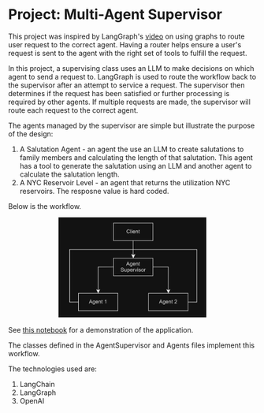 # Project: Multi-Agent Supervisor

This project was inspired by LangGraph's [video](https://www.youtube.com/watch?v=hvAPnpSfSGo) on using graphs to route user request to the correct agent. Having a router helps ensure a user's request is sent to the agent with the right set of tools to fulfill the request. 

In this project, a supervising class uses an LLM to make decisions on which agent to send a request to. LangGraph is used to route the workflow back to the supervisor after an attempt to service a request. The supervisor then determines if the request has been satisfied or further processing is required by other agents. If multiple requests are made, the supervisor will route each request to the correct agent. 

The agents managed by the supervisor are simple but illustrate the purpose of the design:

1. A Salutation Agent - an agent the use an LLM to create salutations to family members and calculating the length of that salutation. This agent has a tool to generate the salutation using an LLM and another agent to calculate the salutation length.
2. A NYC Reservoir Level - an agent that returns the utilization NYC reservoirs.  The resposne value is hard coded.

Below is the workflow.

<p align="center">
  <img src="./assets/img/flow.png" width="300" />
</p>

See [this notebook](https://github.com/efarish/portfolio/blob/main/llm/agents/ClientNotebook.ipynb) for a demonstration of the application.

The classes defined in the AgentSupervisor and Agents files implement this workflow. 

The technologies used are:

1. LangChain
2. LangGraph
3. OpenAI 











